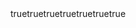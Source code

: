 ---
name: Report a bug 🐞
about: Report an issue to help improve the project.
title: ''
labels: ["status: awaiting triage"]
assignees: ''
body:
# Check for duplicates Issue
  - type: checkboxes
    id: duplicates
    attributes:
        label: Has this bug been raised before?
        description: Increase the chances of your issue being accepted by making sure it has not been raised before.
        options:
            - label: I have checked "open" AND "closed" issues and this is not a duplicate
              required: true
              
# Description
  - type: textarea
    id: description
    attributes:
        label: Description
        description: A clear description of the bug you have found. Please include relevant information and resources (for example the steps to reproduce the bug)
    validations:
        required: true
        
# Ask for screenshots if applicable.
  - type: textarea
    id: screenshots
    attributes:
      label: Screenshots
      description: Please add screenshots if applicable
    validations:
      required: false
      
# Ask if the issue creator wants to work on it.
  - type: dropdown
    id: assignee
    attributes:
      label: Do you want to work on this issue?
      multiple: false
      options:
        - "No"
        - "Yes"
      default: 0
    validations:
      required: true

  - type: dropdown
    id: assign
    attributes:
      label: "Would you like to work on this issue?"
      options:
        - "Yes"
        

        
  - type: markdown
    attributes:
      value: |
        Please fill out the sections below to help everyone identify and fix the bug
        
  - type: upload
    id: description
    attributes:
      label: Describe your issue
      placeholder: When I click here this happens
    validations:
      required: true

---